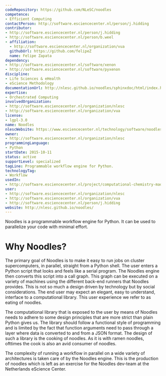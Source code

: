 ```yaml
---
codeRepository: https://github.com/NLeSC/noodles
competence:
- Efficient Computing
contactPerson: http://software.esciencecenter.nl/person/j.hidding
contributor:
- http://software.esciencecenter.nl/person/j.hidding
- http://software.esciencecenter.nl/person/b.weel
- affiliation:
  - http://software.esciencecenter.nl/organization/vua
  githubUrl: https://github.com/felipeZ
  name: Felipe Zapata
dependency:
- http://software.esciencecenter.nl/software/xenon
- http://software.esciencecenter.nl/software/pyxenon
discipline:
- Life Sciences & eHealth
- eScience Methodology
documentationUrl: http://nlesc.github.io/noodles/sphinxdoc/html/index.html
expertise:
- Orchestrated Computing
involvedOrganization:
- http://software.esciencecenter.nl/organization/nlesc
- http://software.esciencecenter.nl/organization/vua
license:
- lgpl-3.0
name: Noodles
nlescWebsite: https://www.esciencecenter.nl/technology/software/noodles
owner:
- http://software.esciencecenter.nl/organization/nlesc
programmingLanguage:
- Python
startDate: 2015-10-11
status: active
supportLevel: specialized
tagLine: Programmable workflow engine for Python.
technologyTag:
- Workflow
usedIn:
- http://software.esciencecenter.nl/project/computational-chemistry-made-easy
user:
- http://software.esciencecenter.nl/organization/nlesc
- http://software.esciencecenter.nl/organization/vua
- http://software.esciencecenter.nl/person/j.hidding
website: http://nlesc.github.io/noodles/
---
```

Noodles is a programmable workflow engine for Python. It can be used to parallelize your code with minimal effort.

# Why Noodles?

The primary goal of Noodles is to make it easy to run jobs on cluster supercomputers, in parallel, straight from a Python shell. The user enters a Python script that looks and feels like a serial program. The Noodles engine then converts this script into a call graph. This graph can be executed on a variety of machines using the different back-end runners that Noodles provides. This is not so much a design driven by technology but by social considerations. The end user may expect an elegant, easy to understand, interface to a computational library. This user experience we refer to as eating of noodles.

The computational library that is exposed to the user by means of Noodles needs to adhere to some design principles that are more strict than plain Python gives us. The library should follow a functional style of programming and is limited by the fact that function arguments need to pass through a layer where data is converted to and from a JSON format. The design of such a library is the cooking of noodles. As it is with ramen noodles, ofttimes the cook is also an avid consumer of noodles.

The complexity of running a workflow in parallel on a wide variety of architectures is taken care of by the Noodles engine. This is the production of noodles which is left as an exercise for the Noodles dev-team at the Netherlands eScience Center.
